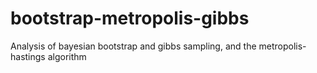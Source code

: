 # bootstrap-metropolis-gibbs
Analysis of bayesian bootstrap and gibbs sampling, and the metropolis-hastings algorithm
